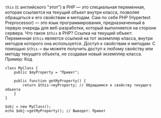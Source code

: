 `this` (с английского "этот") в PHP — это специальная переменная, которая ссылается на текущий объект внутри класса, позволяя обращаться к его свойствам и методам. Сам по себе PHP (Hypertext Preprocessor) — это язык программирования, предназначенный в первую очередь для веб-разработки, который выполняется на стороне сервера. 
Что такое `$this` в PHP?
Ссылка на текущий объект: Переменная `$this` является ссылкой на тот экземпляр класса, внутри методов которого она используется. 
Доступ к свойствам и методам: С помощью `$this->` вы можете получить доступ к любому свойству или методу текущего объекта, не создавая новый экземпляр класса. 
Пример:
Код

    class MyClass {
        public $myProperty = "Привет";

        public function getMyProperty() {
            return $this->myProperty; // Обращаемся к свойству текущего объекта
        }
    }

    $obj = new MyClass();
    echo $obj->getMyProperty(); // Выведет: Привет
